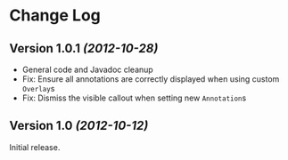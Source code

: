 Change Log
==========

Version 1.0.1 *(2012-10-28)*
--------------------------

- General code and Javadoc cleanup 
- Fix: Ensure all annotations are correctly displayed when using custom `Overlay`s
- Fix: Dismiss the visible callout when setting new `Annotation`s

Version 1.0 *(2012-10-12)*
--------------------------

Initial release.